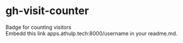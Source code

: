 # gh-visit-counter
Badge for counting visitors\
Embedd this link apps.athulp.tech:8000/username in your readme.md.
